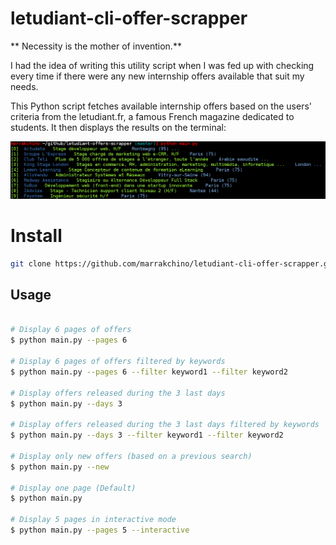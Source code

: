 # letudiant-cli-offer-scrapper

** Necessity is the mother of invention.**

I had the idea of writing this utility script when I was fed up with checking every time if there were any new internship offers available that suit my needs.

This Python script fetches available internship offers based on the users' criteria from the letudiant.fr, a famous French magazine dedicated to students. It then displays the results on the terminal:

![alt tag](https://github.com/Marrakchino/letudiant-cli-offer-scrapper/blob/master/screenshot_2017-04-05%2010:36:10.png)

# Install

```sh
git clone https://github.com/marrakchino/letudiant-cli-offer-scrapper.git
```

## Usage
```sh

# Display 6 pages of offers 
$ python main.py --pages 6 

# Display 6 pages of offers filtered by keywords
$ python main.py --pages 6 --filter keyword1 --filter keyword2

# Display offers released during the 3 last days
$ python main.py --days 3

# Display offers released during the 3 last days filtered by keywords
$ python main.py --days 3 --filter keyword1 --filter keyword2	

# Display only new offers (based on a previous search)
$ python main.py --new

# Display one page (Default)
$ python main.py 

# Display 5 pages in interactive mode
$ python main.py --pages 5 --interactive

```
